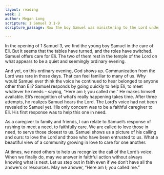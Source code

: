 ```yaml
---
layout: reading
week: 2
author: Megan Long
scripture: 1 Samuel 3.1-9
scripture_passage: Now the boy Samuel was ministering to the Lord under Eli. The word of the Lord was rare in those days&#59; visions were not widespread. <br><br> At that time Eli, whose eyesight had begun to grow dim so that he could not see, was lying down in his room&#59; the lamp of God had not yet gone out, and Samuel was lying down in the temple of the Lord, where the ark of God was. Then the Lord called, “Samuel! Samuel!” and he said, “Here I am!” and ran to Eli, and said, “Here I am, for you called me.” But he said, “I did not call&#59; lie down again.” So he went and lay down. The Lord called again, “Samuel!” Samuel got up and went to Eli, and said, “Here I am, for you called me.” But he said, “I did not call, my son; lie down again.” Now Samuel did not yet know the Lord, and the word of the Lord had not yet been revealed to him. The Lord called Samuel again, a third time. And he got up and went to Eli, and said, “Here I am, for you called me.” Then Eli perceived that the Lord was calling the boy. Therefore Eli said to Samuel, “Go, lie down&#59; and if he calls you, you shall say, ‘Speak, Lord, for your servant is listening.’” So Samuel went and lay down in his place.

---
```


In the opening of 1 Samuel 3, we find the young boy Samuel in the care of Eli. But it seems that the tables have turned, and the roles have switched. Samuel offers care for Eli. The two of them rest in the temple of the Lord on what appears to be a quiet and seemingly ordinary evening.

And yet, on this ordinary evening, God shows up. Communication from the Lord was rare in those days. That can feel familiar to many of us. Why would Samuel ever think the voice he continued to hear belonged to anyone other than Eli? Samuel responds by going quickly to help Eli, to meet whatever he needs – saying, “Here am I; you called me.” He makes himself available. Eli’s recognition of what’s really happening takes time. After three attempts, he realizes Samuel hears the Lord. The Lord’s voice had not been revealed to Samuel yet. His only concern was to be a faithful caregiver to Eli. His first response was to help this one in need.

As a caregiver to family and friends, I can relate to Samuel’s response of rushing to meet a need, to faithfully care. We are called to love those in need, to serve those closest to us. Samuel shows us a picture of his calling and ours: to love the Lord and those who have been entrusted to us. What a beautiful view of a community growing in love to care for one another.

At times, we need others to help us recognize the call of the Lord’s voice. When we finally do, may we answer in faithful action without always knowing what is next. Let us step out in faith even if we don’t have all the answers or resources. May we answer, “Here am I; you called me.”

